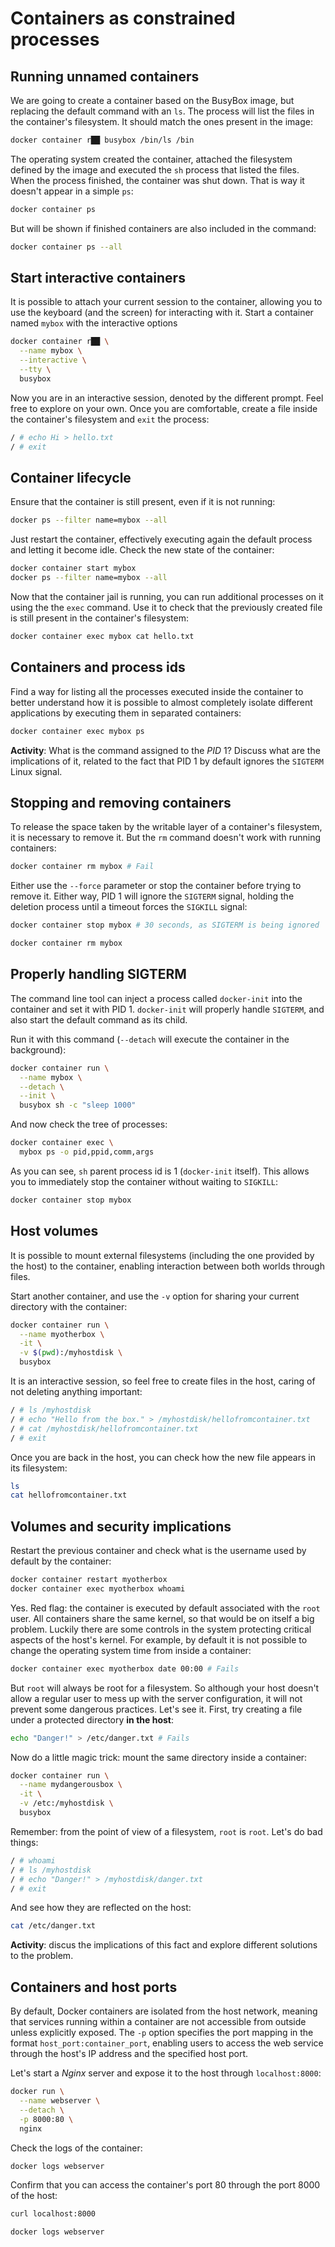 # Containers as constrained processes

## Running unnamed containers

We are going to create a container based on the BusyBox image, but replacing the default command with an `ls`. The process will list the files in the container's filesystem. It should match the ones present in the image:

```bash
docker container r██ busybox /bin/ls /bin
```

The operating system created the container, attached the filesystem defined by the image and executed the `sh` process that listed the files. When the process finished, the container was shut down. That is way it doesn't appear in a simple `ps`:

```bash
docker container ps
```

But will be shown if finished containers are also included in the command:

```bash
docker container ps --all
```

## Start interactive containers

It is possible to attach your current session to the container, allowing you to use the keyboard (and the screen) for interacting with it. Start a container named `mybox` with the interactive options

```bash
docker container r██ \
  --name mybox \
  --interactive \
  --tty \
  busybox
```

Now you are in an interactive session, denoted by the different prompt. Feel free to explore on your own. Once you are comfortable, create a file inside the container's filesystem and `exit` the process:

```bash
/ # echo Hi > hello.txt
/ # exit
```

## Container lifecycle

Ensure that the container is still present, even if it is not running:

```bash
docker ps --filter name=mybox --all
```

Just restart the container, effectively executing again the default process and letting it become idle. Check the new state of the container:

```bash
docker container start mybox
docker ps --filter name=mybox --all
```

Now that the container jail is running, you can run additional processes on it using the the `exec` command. Use it to check that the previously created file is still present in the container's filesystem:

```bash
docker container exec mybox cat hello.txt
```

## Containers and process ids

Find a way for listing all the processes executed inside the container to better understand how it is possible to almost completely isolate different applications by executing them in separated containers:

```bash
docker container exec mybox ps
```

**Activity**: What is the command assigned to the *PID* 1? Discuss what are the implications of it, related to the fact that PID 1 by default ignores the `SIGTERM` Linux signal.

## Stopping and removing containers

To release the space taken by the writable layer of a container's filesystem, it is necessary to remove it. But the `rm` command doesn't work with running containers:

```bash
docker container rm mybox # Fail
```

Either use the `--force` parameter or stop the container before trying to remove it. Either way, PID 1 will ignore the `SIGTERM` signal, holding the deletion process until a timeout forces the `SIGKILL` signal:

```bash
docker container stop mybox # 30 seconds, as SIGTERM is being ignored

docker container rm mybox
```

## Properly handling SIGTERM

The command line tool can inject a process called `docker-init` into the container and set it with PID 1. `docker-init` will properly handle `SIGTERM`, and also start the default command as its child.

Run it with this command (`--detach` will execute the container in the background):

```bash
docker container run \
  --name mybox \
  --detach \
  --init \
  busybox sh -c "sleep 1000"
```

And now check the tree of processes:

```bash
docker container exec \
  mybox ps -o pid,ppid,comm,args
```

As you can see, `sh` parent process id is 1 (`docker-init` itself). This allows you to immediately stop the container without waiting to `SIGKILL`:

```bash
docker container stop mybox
```

## Host volumes

It is possible to mount external filesystems (including the one provided by the host) to the container, enabling interaction between both worlds through files.

Start another container, and use the `-v` option for sharing your current directory with the container:

```bash
docker container run \
  --name myotherbox \
  -it \
  -v $(pwd):/myhostdisk \
  busybox
```

It is an interactive session, so feel free to create files in the host, caring of not deleting anything important:

```bash
/ # ls /myhostdisk
/ # echo "Hello from the box." > /myhostdisk/hellofromcontainer.txt
/ # cat /myhostdisk/hellofromcontainer.txt
/ # exit
```

Once you are back in the host, you can check how the new file appears in its filesystem:

```bash
ls
cat hellofromcontainer.txt
```

## Volumes and security implications

Restart the previous container and check what is the username used by default by the container:

```bash
docker container restart myotherbox
docker container exec myotherbox whoami
```

Yes. Red flag: the container is executed by default associated with the `root` user. All containers share the same kernel, so that would be on itself a big problem. Luckily there are some controls in the system protecting critical aspects of the host's kernel. For example, by default it is not possible to change the operating system time from inside a container:

```bash
docker container exec myotherbox date 00:00 # Fails
```

But `root` will always be root for a filesystem. So although your host doesn't allow a regular user to mess up with the server configuration, it will not prevent some dangerous practices. Let's see it. First, try creating a file under a protected directory **in the host**:

```bash
echo "Danger!" > /etc/danger.txt # Fails
```

Now do a little magic trick: mount the same directory inside a container:

```bash
docker container run \
  --name mydangerousbox \
  -it \
  -v /etc:/myhostdisk \
  busybox
```

Remember: from the point of view of a filesystem, `root` is `root`. Let's do bad things:

```bash
/ # whoami
/ # ls /myhostdisk
/ # echo "Danger!" > /myhostdisk/danger.txt
/ # exit
```

And see how they are reflected on the host:

```bash
cat /etc/danger.txt
```

**Activity**: discus the implications of this fact and explore different solutions to the problem.

## Containers and host ports

By default, Docker containers are isolated from the host network, meaning that services running within a container are not accessible from outside unless explicitly exposed. The `-p` option specifies the port mapping in the format `host_port:container_port`, enabling users to access the web service through the host's IP address and the specified host port.

Let's start a *Nginx* server and expose it to the host through `localhost:8000`:

```bash
docker run \
  --name webserver \
  --detach \
  -p 8000:80 \
  nginx
```

Check the logs of the container:

```bash
docker logs webserver
```

Confirm that you can access the container's port 80 through the port 8000 of the host:

```bash
curl localhost:8000
```

```bash
docker logs webserver
```
